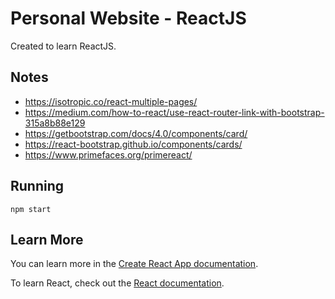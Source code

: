 # Personal Website - ReactJS

Created to learn ReactJS.

## Notes

- https://isotropic.co/react-multiple-pages/
- https://medium.com/how-to-react/use-react-router-link-with-bootstrap-315a8b88e129
- https://getbootstrap.com/docs/4.0/components/card/
- https://react-bootstrap.github.io/components/cards/
- https://www.primefaces.org/primereact/

## Running

```
npm start
```

## Learn More

You can learn more in the [Create React App documentation](https://facebook.github.io/create-react-app/docs/getting-started).

To learn React, check out the [React documentation](https://reactjs.org/).

